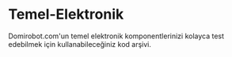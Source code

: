 # Temel-Elektronik
Domirobot.com'un temel elektronik komponentlerinizi kolayca test edebilmek için kullanabileceğiniz kod arşivi. 
